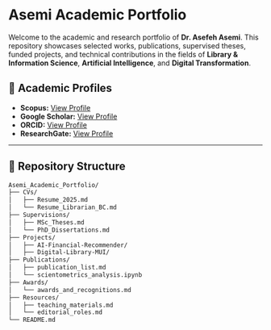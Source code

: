# Asemi Academic Portfolio

Welcome to the academic and research portfolio of **Dr. Asefeh Asemi**. This repository showcases selected works, publications, supervised theses, funded projects, and technical contributions in the fields of **Library & Information Science**, **Artificial Intelligence**, and **Digital Transformation**.

## 🔗 Academic Profiles
- **Scopus:** [View Profile](https://www.scopus.com/authid/detail.uri?authorId=16232345800)
- **Google Scholar:** [View Profile](https://scholar.google.com/citations?user=A2Asn18AAAAJ&hl=en)
- **ORCID:** [View Profile](https://orcid.org/0000-0003-1667-4408)
- **ResearchGate:** [View Profile](https://www.researchgate.net/profile/Asefeh-Asemi)

---

## 📂 Repository Structure

```bash
Asemi_Academic_Portfolio/
├── CVs/
│   ├── Resume_2025.md
│   └── Resume_Librarian_BC.md
├── Supervisions/
│   ├── MSc_Theses.md
│   └── PhD_Dissertations.md
├── Projects/
│   ├── AI-Financial-Recommender/
│   ├── Digital-Library-MUI/
├── Publications/
│   ├── publication_list.md
│   └── scientometrics_analysis.ipynb
├── Awards/
│   └── awards_and_recognitions.md
├── Resources/
│   ├── teaching_materials.md
│   └── editorial_roles.md
└── README.md
